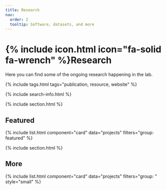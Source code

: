 ```yaml
---
title: Research
nav:
  order: 2
  tooltip: Software, datasets, and more
---
```


# {% include icon.html icon="fa-solid fa-wrench" %}Research

Here you can find some of the ongoing research happening in the lab. 

{% include tags.html tags="publication, resource, website" %}

{% include search-info.html %}

{% include section.html %}

## Featured

{% include list.html component="card" data="projects" filters="group: featured" %}

{% include section.html %}

## More

{% include list.html component="card" data="projects" filters="group: " style="small" %}
